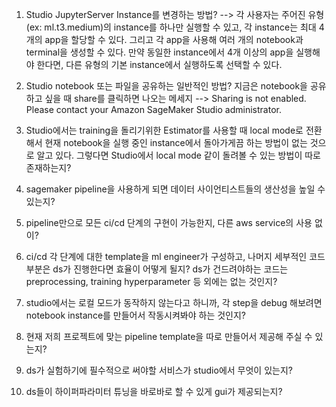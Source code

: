 1. Studio JupyterServer Instance를 변경하는 방법? --> 각 사용자는 주어진 유형(ex: ml.t3.medium)의 instance를 하나만 실행할 수 있고, 각 instance는 최대 4개의 app을 할당할 수 있다. 그리고 각 app을 사용해 여러 개의 notebook과 terminal을 생성할 수 있다. 
만약 동일한 instance에서 4개 이상의 app을 실행해야 한다면, 다른 유형의 기본 instance에서 실행하도록 선택할 수 있다. 

2. Studio notebook 또는 파일을 공유하는 일반적인 방법? 지금은 notebook을 공유하고 싶을 때 share를 클릭하면 나오는 메세지 --> Sharing is not enabled. Please contact your Amazon SageMaker Studio administrator.

3. Studio에서는 training을 돌리기위한 Estimator를 사용할 때 local mode로 전환해서 현재 notebook을 실행 중인 instance에서 돌아가게끔 하는 방법이 없는 것으로 알고 있다. 그렇다면 Studio에서 local mode 같이 돌려볼 수 있는 방법이 따로 존재하는지?

4. sagemaker pipeline을 사용하게 되면 데이터 사이언티스트들의 생산성을 높일 수 있는지? 

5. pipeline만으로 모든 ci/cd 단계의 구현이 가능한지, 다른 aws service의 사용 없이?

6. ci/cd 각 단계에 대한 template을 ml engineer가 구성하고, 나머지 세부적인 코드 부분은 ds가 진행한다면 효율이 어떻게 될지? ds가 건드려야하는 코드는 preprocessing, training hyperparameter 등 외에는 없는 것인지? 

7. studio에서는 로컬 모드가 동작하지 않는다고 하니까, 각 step을 debug 해보려면 notebook instance를 만들어서 작동시켜봐야 하는 것인지? 

8. 현재 저희 프로젝트에 맞는 pipeline template을 따로 만들어서 제공해 주실 수 있는지? 

9. ds가 실험하기에 필수적으로 써야할 서비스가 studio에서 무엇이 있는지? 

10. ds들이 하이퍼파라미터 튜닝을 바로바로 할 수 있게 gui가 제공되는지? 






